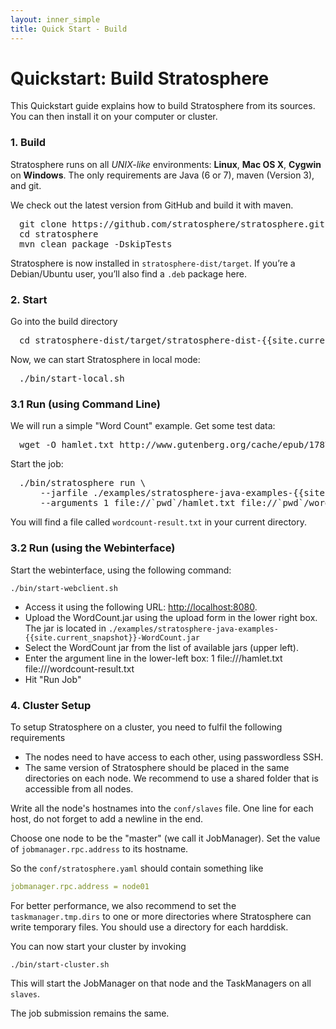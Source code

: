 ```yaml
--- 
layout: inner_simple
title: Quick Start - Build
---
```


# Quickstart: Build Stratosphere

This Quickstart guide explains how to build Stratosphere from its sources. You can then install it on your computer or cluster.


<h3><a id="build"></a>1. Build</h3>

Stratosphere runs on all *UNIX-like* environments: **Linux**, **Mac OS X**, **Cygwin** on **Windows**. The only requirements are Java (6 or 7), maven (Version 3), and git.

We check out the latest version from GitHub and build it with maven.

<pre class="prettyprint" style="padding-left:1em">
git clone https://github.com/stratosphere/stratosphere.git
cd stratosphere
mvn clean package -DskipTests
</pre>

Stratosphere is now installed in `stratosphere-dist/target`.
If you’re a Debian/Ubuntu user, you’ll also find a `.deb` package here.

<h3><a id="start"></a>2. Start</h3>

Go into the build directory

<pre class="prettyprint" style="padding-left:1em">
cd stratosphere-dist/target/stratosphere-dist-{{site.current_snapshot}}-bin/stratosphere-{{site.current_snapshot}}/
</pre>

Now, we can start Stratosphere in local mode:

<pre class="prettyprint" style="padding-left:1em">
./bin/start-local.sh
</pre>

<h3><a id="run"></a>3.1 Run (using Command Line)</h3>

We will run a simple "Word Count" example. Get some test data:

<pre class="prettyprint" style="padding-left:1em">
wget -O hamlet.txt http://www.gutenberg.org/cache/epub/1787/pg1787.txt
</pre>

Start the job:

<pre class="prettyprint" style="padding-left:1em">
./bin/stratosphere run \
    --jarfile ./examples/stratosphere-java-examples-{{site.current_snapshot}}-WordCount.jar \
    --arguments 1 file://`pwd`/hamlet.txt file://`pwd`/wordcount-result.txt
</pre>

You will find a file called `wordcount-result.txt` in your current directory.


<h3><a id="run-web"></a>3.2 Run (using the Webinterface)</h3>

Start the webinterface, using the following command:

```
./bin/start-webclient.sh
```

* Access it using the following URL: [http://localhost:8080](http://localhost:8080).
* Upload the WordCount.jar using the upload form in the lower right box. The jar is located in `./examples/stratosphere-java-examples-{{site.current_snapshot}}-WordCount.jar`
* Select the WordCount jar from the list of available jars (upper left).
* Enter the argument line in the lower-left box: 1 file://<path to>/hamlet.txt file://<wherever you want the>/wordcount-result.txt
* Hit "Run Job"


<h3><a id="cluster-setup"></a>4. Cluster Setup</h3>

To setup Stratosphere on a cluster, you need to fulfil the following requirements

* The nodes need to have access to each other, using passwordless SSH.
* The same version of Stratosphere should be placed in the same directories on each node.
We recommend to use a shared folder that is accessible from all nodes.

Write all the node's hostnames into the `conf/slaves` file. One line for each host, do not forget to add a newline in the end.

Choose one node to be the "master" (we call it JobManager). Set the value of `jobmanager.rpc.address` to its hostname.

So the `conf/stratosphere.yaml` should contain something like

```yaml
jobmanager.rpc.address = node01
```

For better performance, we also recommend to set the `taskmanager.tmp.dirs` to one or more directories where Stratosphere can write temporary files. You should use a directory for each harddisk.

You can now start your cluster by invoking

```
./bin/start-cluster.sh
```

This will start the JobManager on that node and the TaskManagers on all `slaves`.

The job submission remains the same.

